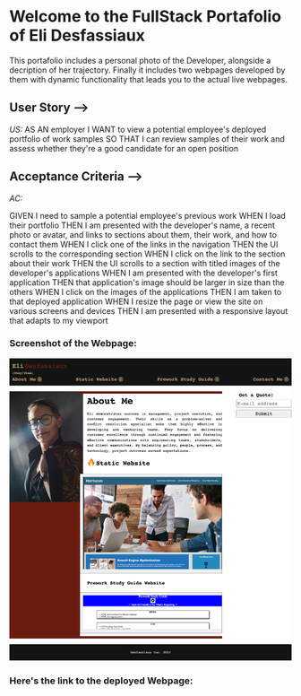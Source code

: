 # Welcome to the FullStack Portafolio of Eli Desfassiaux

This portafolio includes a personal photo of the Developer, alongside a decription of her trajectory. Finally it includes two webpages developed by them with dynamic functionality that leads you to the actual live webpages. 

## User Story -->
_US:_
AS AN employer
I WANT to view a potential employee's deployed portfolio of work samples
SO THAT I can review samples of their work and assess whether they're a good candidate for an open position

## Acceptance Criteria -->
_AC:_

GIVEN I need to sample a potential employee's previous work
WHEN I load their portfolio
THEN I am presented with the developer's name, a recent photo or avatar, and links to sections about them, their work, and how to contact them
WHEN I click one of the links in the navigation
THEN the UI scrolls to the corresponding section
WHEN I click on the link to the section about their work
THEN the UI scrolls to a section with titled images of the developer's applications
WHEN I am presented with the developer's first application
THEN that application's image should be larger in size than the others
WHEN I click on the images of the applications
THEN I am taken to that deployed application
WHEN I resize the page or view the site on various screens and devices
THEN I am presented with a responsive layout that adapts to my viewport

### Screenshot of the Webpage:
<img width="518" alt="READMESS2.png" src="READMESS2.png">

### Here's the link to the deployed Webpage:
